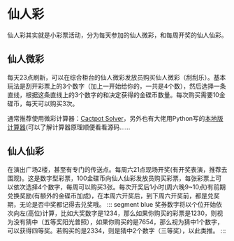 # 仙人彩

仙人彩其实就是小彩票活动，分为每天参加的仙人微彩，和每周开奖的仙人仙彩。

## 仙人微彩

每天23点刷新，可以在综合柜台的仙人微彩发放员购买仙人微彩（刮刮乐）。基本玩法是刮开彩票上的3个数字（加上一开始给你的，一共是4个数），然后选择一条直线，根据这条直线上的3个数字的和决定获得的金碟币数量。每次购买需要10金碟币，每天可以购买3次。

通常推荐使用微彩计算器：[Cactpot Solver](https://ff14-cactpot.wotax.net/)，另外也有大佬用Python写的[本地版计算器](https://nga.178.com/read.php?tid=14587834)(可以了解计算器原理顺便看看源码……

## 仙人仙彩

在演出广场2楼，甚至有专门的传送点。每周六21点现场开奖(有开奖表演，推荐去围观)。这是数字型彩票，100金碟币向仙人仙彩发放员购买彩票，每张彩票上可以依次选择4个数字，每周可以购买3张。每次开奖后1小时(周六晚9~10点)有前期兑换奖励(有额外的金碟币加成)，在本周六开奖后，到下周六开奖前，都是兑奖期，无论是否中奖都记得去兑奖哦。
::: segment blue
奖券数字将以个位开始依次向左(高位)计算，比如大奖数字是1234，那么如果你购买的彩票是1230，则视为没有猜中（五等奖阳光普照），如果你购买的是7654，那么视为猜中1个数字，可以获得四等奖。若购买的是2334，则是猜中2个数字（三等奖），以此类推。
:::
